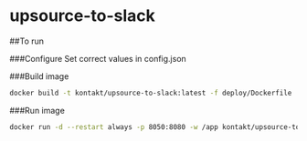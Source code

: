 # upsource-to-slack

##To run

###Configure
Set correct values in config.json

###Build image  
```bash
docker build -t kontakt/upsource-to-slack:latest -f deploy/Dockerfile .
```
###Run image
```bash
docker run -d --restart always -p 8050:8080 -w /app kontakt/upsource-to-slack:latest
```
   